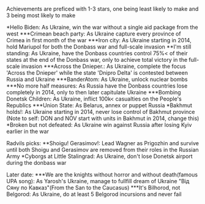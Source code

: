Achievements are preficed with 1-3 stars, one being least likely to make and 3 being most likely to make

*Hello Biden: As Ukraine, win the war without a single aid package from the west
***Crimean beach party: As Ukraine capture every province of Crimea in first month of the war
***Iron city: As Ukraine starting in 2014, hold Mariupol for both the Donbass war and full-scale invasion
**I'm still standing: As Ukraine, have the Donbass countries control 75%< of their states at the end of the Donbass war, only to achieve total victory in the full-scale invasion
***Across the Dnieper.: As Ukraine, complete the focus 'Across the Dnieper' while the state 'Dnipro Delta' is contested between Russia and Ukraine
***BanderAtom: As Ukraine, unlock nuclear bombs
***No more half measures: As Russia have the Donbass countries lose completely in 2014, only to then later capitulate Ukraine
***Bombing Donetsk Children: As Ukraine, inflict 100k< casualties on the People's Republics
***Union State: As Belarus, annex or puppet Russia
*Bakhmut holds!: As Ukraine starting in 2014, never lose control of Bakhmut province (Note to self: DON and NOV start with units in Bakhmut in 2014, change this)
*Broken but not defeated: As Ukraine win against Russia after losing Kyiv earlier in the war

Radvils picks:
**Shoigu! Gerasimov!: Lead Wagner as Prigozhin and survive until both Shoigu and Gerasimov are removed from their roles in the Russian Army
*Cyborgs at Little Stalingrad: As Ukraine, don't lose Donetsk airport during the donbass war


Later date:
***We are the knights without horror and without death(famous UPA song): As Yarosh's Ukraine, manage to fullfill dream of Ukraine "Від Сяну по Кавказ"(From the San to the Caucasus)
***It's Bilhorod, not Belgorod: As Ukraine, do at least 5 Belgorod incursions and never fail
